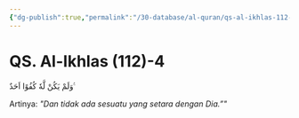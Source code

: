 ```yaml
---
{"dg-publish":true,"permalink":"/30-database/al-quran/qs-al-ikhlas-112-4/"}
---
```



# QS. Al-Ikhlas (112)-4
وَلَمْ يَكُنْ لَّهٗ كُفُوًا اَحَدٌ ࣖ

Artinya: *"Dan tidak ada sesuatu yang setara dengan Dia.”"*
